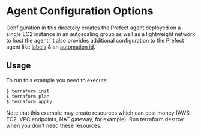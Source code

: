 # Agent Configuration Options

Configuration in this directory creates the Prefect agent deployed on a single EC2 instance in an autoscaling group as well as a lightweight network to host the agent.  It also provides additional configuration to the Prefect agent like [labels](https://docs.prefect.io/orchestration/agents/overview.html#labels) & an [automation id](https://docs.prefect.io/orchestration/concepts/automations.html#overview).

## Usage

To run this example you need to execute:
```
$ terraform init
$ terraform plan
$ terraform apply
```
Note that this example may create resources which can cost money (AWS EC2, VPC endpoints, NAT gateway, for example). Run terraform destroy when you don't need these resources.